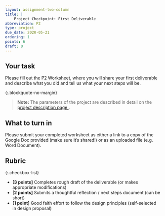 ```yaml
---
layout: assignment-two-column
title: |
    Project Checkpoint: First Deliverable
abbreviation: P2
type: project
due_date: 2020-05-21
ordering: 1 
points: 6
draft: 0
---
```


## Your task
Please fill out the <a href="https://docs.google.com/document/d/13TNfI_kdxo7om_cdx6q6ji8yte9NRlWg0b1B6M-urds/edit?usp=sharing" target="_blank">P2 Worksheet</a>, where you will share your first deliverable and describe what you did and tell us what your next steps will be.

{:.blockquote-no-margin}
> **Note:** The parameters of the project are described in detail on the <a class="pj" href="/spring2020/project-description">project description page <i class="fas fa-link" aria-hidden="true"></i></a>.

## What to turn in
Please submit your completed worksheet as either a link to a copy of the Google Doc provided (make sure it’s shared!) or as an uploaded file (e.g. Word Document).

## Rubric

{:.checkbox-list}
* **[3 points]** Completes rough draft of the deliverable (or makes appropriate modifications)
* **[2 points]** Submits a thoughtful reflection / next steps document (can be short)
* **[1 point]** Good faith effort to follow the design principles (self-selected in design proposal)